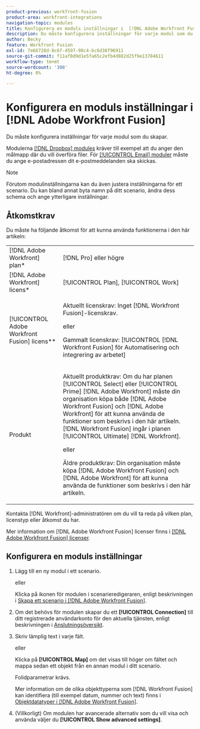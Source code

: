 ```yaml
---
product-previous: workfront-fusion
product-area: workfront-integrations
navigation-topic: modules
title: Konfigurera en moduls inställningar i  [!DNL Adobe Workfront Fusion]
description: Du måste konfigurera inställningar för varje modul som du skapar.
author: Becky
feature: Workfront Fusion
exl-id: 7e66728d-8c6f-4597-98c4-bc6d36f96911
source-git-commit: f11af8d9d1e5fa65c2efb4d882d25f9e13784611
workflow-type: tm+mt
source-wordcount: '308'
ht-degree: 0%

---
```


# Konfigurera en moduls inställningar i [!DNL Adobe Workfront Fusion]

Du måste konfigurera inställningar för varje modul som du skapar.

Modulerna [[!DNL Dropbox] modules](../../workfront-fusion/apps-and-their-modules/dropbox-modules.md) kräver till exempel att du anger den målmapp där du vill överföra filer. För [[!UICONTROL Email] moduler](../../workfront-fusion/apps-and-their-modules/email-modules.md) måste du ange e-postadressen dit e-postmeddelanden ska skickas.

>[!NOTE]
>
>Förutom modulinställningarna kan du även justera inställningarna för ett scenario. Du kan bland annat byta namn på ditt scenario, ändra dess schema och ange ytterligare inställningar.

## Åtkomstkrav

Du måste ha följande åtkomst för att kunna använda funktionerna i den här artikeln:

<table style="table-layout:auto">
 <col> 
 <col> 
 <tbody> 
  <tr> 
    <td role="rowheader">[!DNL Adobe Workfront] plan*</td> 
   <td> <p>[!DNL Pro] eller högre</p> </td> 
  </tr> 
  <tr data-mc-conditions=""> 
   <td role="rowheader">[!DNL Adobe Workfront] licens*</td> 
   <td> <p>[!UICONTROL Plan], [!UICONTROL Work]</p> </td> 
  </tr> 
  <tr> 
   <td role="rowheader">[!UICONTROL Adobe Workfront Fusion] licens**</td> 
   <td>
   <p>Aktuellt licenskrav: Inget [!DNL Workfront Fusion]-licenskrav.</p>
   <p>eller</p>
   <p>Gammalt licenskrav: [!UICONTROL [!DNL Workfront Fusion] för Automatisering och integrering av arbetet] </p>
   </td> 
  </tr> 
  <tr> 
   <td role="rowheader">Produkt</td> 
   <td>
   <p>Aktuellt produktkrav: Om du har planen [!UICONTROL Select] eller [!UICONTROL Prime] [!DNL Adobe Workfront] måste din organisation köpa både [!DNL Adobe Workfront Fusion] och [!DNL Adobe Workfront] för att kunna använda de funktioner som beskrivs i den här artikeln. [!DNL Workfront Fusion] ingår i planen [!UICONTROL Ultimate] [!DNL Workfront].</p>
   <p>eller</p>
   <p>Äldre produktkrav: Din organisation måste köpa [!DNL Adobe Workfront Fusion] och [!DNL Adobe Workfront] för att kunna använda de funktioner som beskrivs i den här artikeln.</p>
   </td> 
  </tr>  
 </tbody> 
</table>

Kontakta [!DNL Workfront]-administratören om du vill ta reda på vilken plan, licenstyp eller åtkomst du har.

Mer information om [!DNL Adobe Workfront Fusion] licenser finns i [[!DNL Adobe Workfront Fusion] licenser](../../workfront-fusion/get-started/license-automation-vs-integration.md).

## Konfigurera en moduls inställningar

1. Lägg till en ny modul i ett scenario.

   eller

   Klicka på ikonen för modulen i scenarieredigeraren, enligt beskrivningen i [Skapa ett scenario i  [!DNL Adobe Workfront Fusion]](../../workfront-fusion/scenarios/create-a-scenario.md).

1. Om det behövs för modulen skapar du ett **[!UICONTROL Connection]** till ditt registrerade användarkonto för den aktuella tjänsten, enligt beskrivningen i [Anslutningsöversikt](../../workfront-fusion/connections/about-connecting-wf-fusion-to-app-or-service.md).
1. Skriv lämplig text i varje fält.

   eller

   Klicka på **[!UICONTROL Map]** om det visas till höger om fältet och mappa sedan ett objekt från en annan modul i ditt scenario.

   Folidparametrar krävs.

   Mer information om de olika objekttyperna som [!DNL Workfront Fusion] kan identifiera (till exempel datum, nummer och text) finns i [Objektdatatyper i [!DNL Adobe Workfront Fusion]](../../workfront-fusion/mapping/item-data-types.md).

1. (Villkorligt) Om modulen har avancerade alternativ som du vill visa och använda väljer du **[!UICONTROL Show advanced settings]**.
